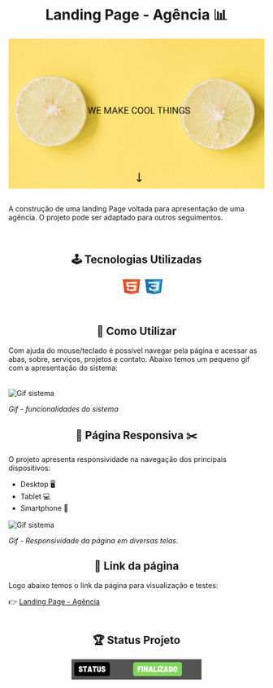 <h1 align="center">Landing Page - Agência 📊</h1>

<img align="center" src="./src/images/sistema.png" alt="Página Sistema" title="Página Sistema"><br><br>

<p>A construção de uma landing Page voltada para apresentação de uma agência. O projeto pode ser adaptado para outros seguimentos.</p>

<div align="center" valign="top"><br>
 <h2>🕹️ Tecnologias Utilizadas</h2>
    <ul align="center">
        <img align="center" alt="HTML" height="30" width="40" src="https://raw.githubusercontent.com/devicons/devicon/master/icons/html5/html5-original.svg">
        <img align="center" alt="CSS" height="30" width="40" src="https://raw.githubusercontent.com/devicons/devicon/master/icons/css3/css3-original.svg">
    </ul>
</div><br>

<h2 align="center">🤔 Como Utilizar</h2>
 <p>Com ajuda do mouse/teclado é possível navegar pela página e acessar as abas, sobre, serviços, projetos e contato. Abaixo temos um pequeno gif com a apresentação do sistema:</p><br>
<img align="center" src="./src/images/animacao.gif" alt="Gif sistema" title="Gif sistema"><p><i>Gif - funcionalidades do sistema</i></p>

<h2 align="center">📐 Página Responsiva ✂️</h2>
<p>O projeto apresenta responsividade na navegação dos principais dispositivos:<br></p>
<ul>
    <li>Desktop 🖥️</li>
    <li>Tablet 💻</li>
    <li>Smartphone 📱</li>
</ul>
<img align="center" src="./src/images/respon.gif" alt="Gif sistema" title="Gif sistema"><p><i>Gif - Responsividade da página em diversas telas.</i></p>

<h2 align="center">🔗 Link da página</h2>
<p>Logo abaixo temos o link da página para visualização e testes:</p>
👉 <a href="https://oseiasweb.github.io/agencia-abc/" target="_blank">Landing Page - Agência</a><br><br>

<h2 align="center">🏆 Status Projeto</h2>
<p align="center">
 <img src="./src/images/finalizado.webp"/>
</p>